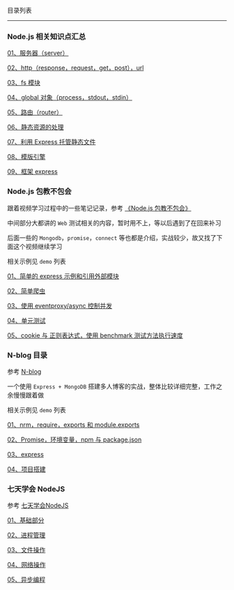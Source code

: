 目录列表

----

### Node.js 相关知识点汇总

[01、服务器（server）](https://github.com/hanekaoru/WebLearningNotes/blob/master/node/note/汇总/note/01.md)

[02、http（response，request，get，post），url](https://github.com/hanekaoru/WebLearningNotes/blob/master/node/note/汇总/note/02.md)

[03、fs 模块](https://github.com/hanekaoru/WebLearningNotes/blob/master/node/note/汇总/note/03.md) 

[04、global 对象（process，stdout，stdin）](https://github.com/hanekaoru/WebLearningNotes/blob/master/node/note/汇总/note/04.md)

[05、路由（router）](https://github.com/hanekaoru/WebLearningNotes/blob/master/node/note/汇总/note/05.md)

[06、静态资源的处理](https://github.com/hanekaoru/WebLearningNotes/blob/master/node/note/汇总/note/06.md)

[07、利用 Express 托管静态文件](https://github.com/hanekaoru/WebLearningNotes/blob/master/node/note/汇总/note/07.md)

[08、模版引擎](https://github.com/hanekaoru/WebLearningNotes/blob/master/node/note/汇总/note/08.md)

[09、框架 express](https://github.com/hanekaoru/WebLearningNotes/blob/master/node/note/汇总/note/09.md)



### Node.js 包教不包会

跟着视频学习过程中的一些笔记记录，参考 [《Node.js 包教不包会》](https://github.com/hanekaoru/node-lessons)

中间部分大都讲的 `Web` 测试相关的内容，暂时用不上，等以后遇到了在回来补习

后面一些的 `Mongodb`，`promise`，`connect` 等也都是介绍，实战较少，故又找了下面这个视频继续学习

相关示例见 `demo` 列表

[01、简单的 express 示例和引用外部模块](https://github.com/hanekaoru/WebLearningNotes/blob/master/node/note/包教不包会/note/01.md)

[02、简单爬虫](https://github.com/hanekaoru/WebLearningNotes/blob/master/node/note/包教不包会/note/02.md)

[03、使用 eventproxy/async 控制并发](https://github.com/hanekaoru/WebLearningNotes/blob/master/node/note/包教不包会/note/03.md)

[04、单元测试](https://github.com/hanekaoru/WebLearningNotes/blob/master/node/note/包教不包会/note/04.md)

[05、cookie 与 正则表达式，使用 benchmark 测试方法执行速度](https://github.com/hanekaoru/WebLearningNotes/blob/master/node/note/包教不包会/note/05.md)


### N-blog 目录

参考 [N-blog](https://github.com/nswbmw/N-blog)

一个使用 `Express + MongoDB` 搭建多人博客的实战，整体比较详细完整，工作之余慢慢跟着做

相关示例见 `demo` 列表

[01、nrm，require，exports 和 module.exports](https://github.com/hanekaoru/WebLearningNotes/blob/master/node/note/N-blog/note/01.md)

[02、Promise，环境变量，npm 与 package.json](https://github.com/hanekaoru/WebLearningNotes/blob/master/node/note/N-blog/note/02.md)

[03、express](https://github.com/hanekaoru/WebLearningNotes/blob/master/node/note/N-blog/note/03.md)

[04、项目搭建](https://github.com/hanekaoru/WebLearningNotes/blob/master/node/note/N-blog/note/04.md)



### 七天学会 NodeJS

参考 [七天学会NodeJS](http://nqdeng.github.io/7-days-nodejs/)

[01、基础部分](https://github.com/hanekaoru/WebLearningNotes/blob/master/node/note/七天/note/01.md)

[02、进程管理](https://github.com/hanekaoru/WebLearningNotes/blob/master/node/note/七天/note/02.md)

[03、文件操作](https://github.com/hanekaoru/WebLearningNotes/blob/master/node/note/七天/note/03.md)

[04、网络操作](https://github.com/hanekaoru/WebLearningNotes/blob/master/node/note/七天/note/04.md)

[05、异步编程](https://github.com/hanekaoru/WebLearningNotes/blob/master/node/note/七天/note/05.md)
